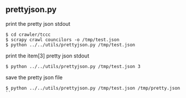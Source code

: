 
## prettyjson.py

print the pretty json stdout

```
$ cd crawler/tccc
$ scrapy crawl councilors -o /tmp/test.json
$ python ../../utils/prettyjson.py /tmp/test.json
```

print the item[3] pretty json stdout

```
$ python ../../utils/prettyjson.py /tmp/test.json 3
```

save the pretty json file

```
$ python ../../utils/prettyjson.py /tmp/test.json /tmp/pretty.json
``
